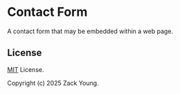 # Contact Form

A contact form that may be embedded within a web page.

## License

[MIT](https://choosealicense.com/licenses/mit/) License.

Copyright (c) 2025 Zack Young.
